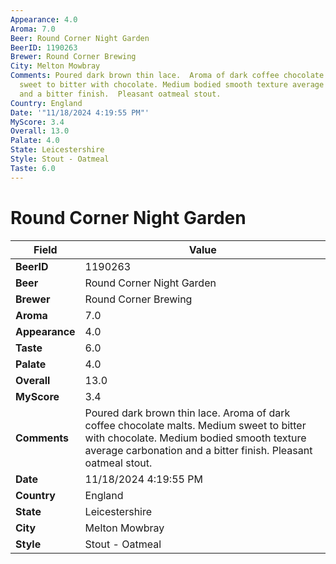 ```yaml
---
Appearance: 4.0
Aroma: 7.0
Beer: Round Corner Night Garden
BeerID: 1190263
Brewer: Round Corner Brewing
City: Melton Mowbray
Comments: Poured dark brown thin lace.  Aroma of dark coffee chocolate malts. Medium
  sweet to bitter with chocolate. Medium bodied smooth texture average carbonation
  and a bitter finish.  Pleasant oatmeal stout.
Country: England
Date: '"11/18/2024 4:19:55 PM"'
MyScore: 3.4
Overall: 13.0
Palate: 4.0
State: Leicestershire
Style: Stout - Oatmeal
Taste: 6.0
---
```


# Round Corner Night Garden

| Field         | Value |
|---------------|-------|
| **BeerID** | 1190263 |
| **Beer** | Round Corner Night Garden |
| **Brewer** | Round Corner Brewing |
| **Aroma** | 7.0 |
| **Appearance** | 4.0 |
| **Taste** | 6.0 |
| **Palate** | 4.0 |
| **Overall** | 13.0 |
| **MyScore** | 3.4 |
| **Comments** | Poured dark brown thin lace.  Aroma of dark coffee chocolate malts. Medium sweet to bitter with chocolate. Medium bodied smooth texture average carbonation and a bitter finish.  Pleasant oatmeal stout. |
| **Date** | 11/18/2024 4:19:55 PM |
| **Country** | England |
| **State** | Leicestershire |
| **City** | Melton Mowbray |
| **Style** | Stout - Oatmeal |

